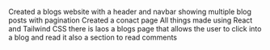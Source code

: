 <!--  -->

Created a blogs website with a header and navbar showing multiple blog posts with pagination
Created a conact page
All things made using React and Tailwind CSS
there is laos a blogs page that allows the user to click into a blog and read it also a section to read comments
